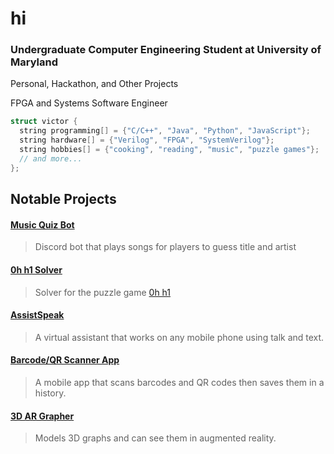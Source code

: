 # hi

### Undergraduate Computer Engineering Student at University of Maryland

Personal, Hackathon, and Other Projects

FPGA and Systems Software Engineer

```cpp
struct victor {
  string programming[] = {"C/C++", "Java", "Python", "JavaScript"};
  string hardware[] = {"Verilog", "FPGA", "SystemVerilog"};
  string hobbies[] = {"cooking", "reading", "music", "puzzle games"};
  // and more...
};
```

## Notable Projects

#### [Music Quiz Bot](https://github.com/fetf/music-quiz)
> Discord bot that plays songs for players to guess title and artist

#### [0h h1 Solver](https://github.com/notvictorl/0hh1-Solver)  
> Solver for the puzzle game [0h h1](https://0hh1.com)  

#### [AssistSpeak](https://github.com/fetf/AssistSpeak)
> A virtual assistant that works on any mobile phone using talk and text.

#### [Barcode/QR Scanner App](https://github.com/fetf/Barcode-QR-Scanner)
> A mobile app that scans barcodes and QR codes then saves them in a history.

#### [3D AR Grapher](https://github.com/fetf/3D-AR-Grapher)
> Models 3D graphs and can see them in augmented reality.
